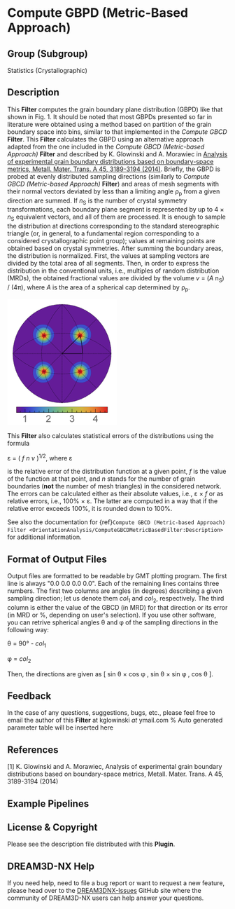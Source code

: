 # Compute GBPD (Metric-Based Approach)

## Group (Subgroup)

Statistics (Crystallographic)

## Description

This **Filter** computes the grain boundary plane distribution (GBPD) like that shown in Fig. 1. It should be noted that most GBPDs presented so far in literature were obtained using a method based on partition of the grain boundary space into bins, similar to that implemented in the *Compute GBCD* **Filter**. This **Filter** calculates the GBPD using an alternative approach adapted from the one included in the *Compute GBCD (Metric-based Approach)* **Filter** and described by K. Glowinski and A. Morawiec in [Analysis of experimental grain boundary distributions based on boundary-space metrics, Metall. Mater. Trans. A 45, 3189-3194 (2014)](http://link.springer.com/article/10.1007%2Fs11661-014-2325-y). Briefly, the GBPD is probed at evenly distributed sampling directions (similarly to *Compute GBCD (Metric-based Approach)* **Filter**) and areas of mesh segments with their normal vectors deviated by less than a limiting angle &rho;<sub>p</sub>  from a given direction are summed. If *n*<sub>S</sub> is the number of crystal symmetry transformations, each boundary plane segment is represented by up to 4 &times; *n*<sub>S</sub> equivalent vectors, and all of them are processed. It is enough to sample the distribution at directions corresponding to the standard stereographic triangle (or, in general, to a fundamental region corresponding to a considered crystallographic point group); values at remaining points are obtained based on crystal symmetries. After summing the boundary areas, the distribution is normalized. First, the values at sampling vectors are divided by the total area of all segments. Then, in order to express the distribution in the conventional units, i.e., multiples of random distribution (MRDs), the obtained fractional values are divided by the volume *v* = (*A* n<sub>S</sub>) / (4&pi;), where *A* is the area of a spherical cap determined by &rho;<sub>p</sub>.

![Fig. 1: GBPD obtained for Small IN100 with the limiting distance set to 7&deg; and with triangles adjacent to triple lines removed. Units are MRDs.](Images/ComputeGBPDMetricBased_example.png)

This **Filter** also calculates statistical errors of the distributions using the formula

&epsilon; = ( *f* *n* *v* )<sup>1/2</sup>, where &epsilon;

is the relative error of the distribution function at a given point, *f* is the value of the function at that point, and *n* stands for the number of grain boundaries (**not** the number of mesh triangles) in the considered network. The errors can be calculated either as their absolute values, i.e., &epsilon; &times; *f* or as relative errors, i.e., 100% &times; &epsilon;. The latter are computed in a way that if the relative error exceeds 100%, it is rounded down to 100%.

See also the documentation for {ref}`Compute GBCD (Metric-based Approach) Filter <OrientationAnalysis/ComputeGBCDMetricBasedFilter:Description>` for additional information.


## Format of Output Files

Output files are formatted to be readable by GMT plotting program. The first line is always "0.0 0.0 0.0 0.0". Each of the remaining lines contains three numbers. The first two columns are angles (in degrees) describing a given sampling direction; let us denote them  *col*<sub>1</sub> and *col*<sub>2</sub>, respectively. The third column is either the value of the GBCD (in MRD) for that direction or its error (in MRD or %, depending on user's selection). If you use other software, you can retrive spherical angles &theta; and &phi; of the sampling directions in the following way:

&theta; = 90&deg; - *col*<sub>1</sub>

&phi; = *col*<sub>2</sub>

Then, the directions are given as [ sin &theta; &times; cos &phi; , sin &theta; &times; sin &phi; , cos &theta; ].

## Feedback

In the case of any questions, suggestions, bugs, etc., please feel free to email the author of this **Filter** at kglowinski *at* ymail.com
% Auto generated parameter table will be inserted here

## References

[1] K. Glowinski and A. Morawiec, Analysis of experimental grain boundary distributions based on boundary-space metrics, Metall. Mater. Trans. A 45, 3189-3194 (2014)

## Example Pipelines

## License & Copyright

Please see the description file distributed with this **Plugin**.

## DREAM3D-NX Help

If you need help, need to file a bug report or want to request a new feature, please head over to the [DREAM3DNX-Issues](https://github.com/BlueQuartzSoftware/DREAM3DNX-Issues/discussions) GitHub site where the community of DREAM3D-NX users can help answer your questions.
